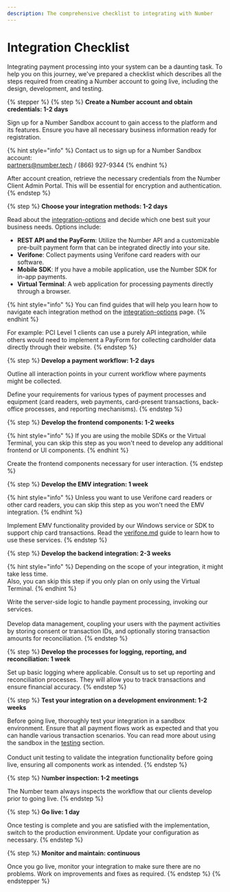 ```yaml
---
description: The comprehensive checklist to integrating with Number
---
```


# Integration Checklist

Integrating payment processing into your system can be a daunting task. To help you on this journey, we've prepared a checklist which describes all the steps required from creating a Number account to going live, including the design, development, and testing.



{% stepper %}
{% step %}
**Create a Number account and obtain credentials: 1-2 days**

Sign up for a Number Sandbox account to gain access to the platform and its features. Ensure you have all necessary business information ready for registration.

{% hint style="info" %}
Contact us to sign up for a Number Sandbox account: \
[partners@number.tech](mailto:partners@number.tech)  /  (866) 927-9344
{% endhint %}

After account creation, retrieve the necessary credentials from the Number Client Admin Portal. This will be essential for encryption and authentication.
{% endstep %}

{% step %}
**Choose your integration methods: 1-2 days**

Read about the [integration-options](integration-options/ "mention") and decide which one best suit your business needs. Options include:

* **REST API and the PayForm**: Utilize the Number API and a customizable pre-built payment form that can be integrated directly into your site.
* **Verifone**: Collect payments using Verifone card readers with our software.
* **Mobile SDK**: If you have a mobile application, use the Number SDK for in-app payments.
* **Virtual Terminal**: A web application for processing payments directly through a browser.

{% hint style="info" %}
You can find guides that will help you learn how to navigate each integration method on the [integration-options](integration-options/ "mention") page.
{% endhint %}

For example: PCI Level 1 clients can use a purely API integration, while others would need to implement a PayForm for collecting cardholder data directly through their website.&#x20;
{% endstep %}

{% step %}
**Develop a payment workflow: 1-2 days**

Outline all interaction points in your current workflow where payments might be collected.

Define your requirements for various types of payment processes and equipment (card readers, web payments, card-present transactions, back-office processes, and reporting mechanisms).
{% endstep %}

{% step %}
**Develop the frontend components: 1-2 weeks**

{% hint style="info" %}
If you are using the mobile SDKs or the Virtual Terminal, you can skip this step as you won't need to develop any additional frontend or UI components.
{% endhint %}

Create the frontend components necessary for user interaction.
{% endstep %}

{% step %}
**Develop the EMV integration: 1 week**

{% hint style="info" %}
Unless you want to use Verifone card readers or other card readers, you can skip this step as you won't need the EMV integration.
{% endhint %}

Implement EMV functionality provided by our Windows service or SDK to support chip card transactions. Read the [verifone.md](integration-options/verifone.md "mention") guide to learn how to use these services.
{% endstep %}

{% step %}
**Develop the backend integration: 2-3 weeks**

{% hint style="info" %}
Depending on the scope of your integration, it might take less time.\
Also, you can skip this step if you only plan on only using the Virtual Terminal.&#x20;
{% endhint %}

Write the server-side logic to handle payment processing, invoking our services.\
\
Develop data management, coupling your users with the payment activities by storing consent or transaction IDs, and optionally storing transaction amounts for reconciliation.
{% endstep %}

{% step %}
**Develop the processes for logging, reporting, and reconciliation: 1 week**

Set up basic logging where applicable. Consult us to set up reporting and reconciliation processes. They will allow you to track transactions and ensure financial accuracy.
{% endstep %}

{% step %}
**Test your integration on a development environment: 1-2 weeks**

Before going live, thoroughly test your integration in a sandbox environment. Ensure that all payment flows work as expected and that you can handle various transaction scenarios. You can read more about using the sandbox in the [testing](../testing/ "mention") section.\
\
Conduct unit testing to validate the integration functionality before going live, ensuring all components work as intended.
{% endstep %}

{% step %}
N**umber inspection: 1-2 meetings**

The Number team always inspects the workflow that our clients develop prior to going live.
{% endstep %}

{% step %}
**Go live: 1 day**

Once testing is complete and you are satisfied with the implementation, switch to the production environment. Update your configuration as necessary.
{% endstep %}

{% step %}
**Monitor and maintain: continuous**

Once you go live, monitor your integration to make sure there are no problems. Work on improvements and fixes as required.
{% endstep %}
{% endstepper %}



